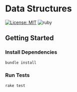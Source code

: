 # Data Structures

[![License: MIT](https://img.shields.io/badge/License-MIT-blue.svg)](https://opensource.org/licenses/MIT)
![ruby](https://img.shields.io/badge/ruby-2.7.1-dc143c)

## Getting Started

### Install Dependencies

``` bash
bundle install
```

### Run Tests

``` bash
rake test
```
